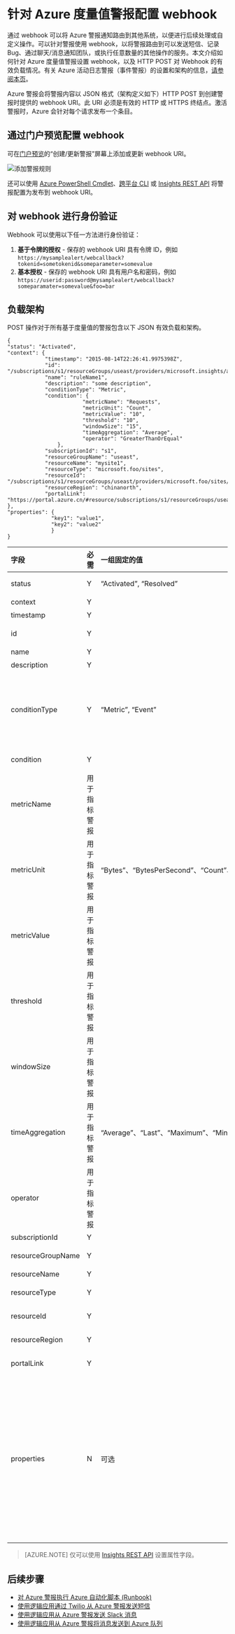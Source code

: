 <properties
	pageTitle="针对 Azure 度量值警报配置 webhook | Azure"
	description="将 Azure 警报重新路由到其他非 Azure 系统。"
	authors="kamathashwin"
	manager=""
	editor=""
	services="monitoring-and-diagnostics"
	documentationCenter="monitoring-and-diagnostics"/>  


<tags
	ms.service="monitoring-and-diagnostics"
	ms.workload="na"
	ms.tgt_pltfrm="na"
	ms.devlang="na"
	ms.topic="article"
	ms.date="09/15/2016"
	wacn.date="10/17/2016"
	ms.author="ashwink"/>  


# 针对 Azure 度量值警报配置 webhook

通过 webhook 可以将 Azure 警报通知路由到其他系统，以便进行后续处理或自定义操作。可以针对警报使用 webhook，以将警报路由到可以发送短信、记录 Bug、通过聊天/消息通知团队，或执行任意数量的其他操作的服务。本文介绍如何针对 Azure 度量值警报设置 webhook，以及 HTTP POST 对 Webhook 的有效负载情况。有关 Azure 活动日志警报（事件警报）的设置和架构的信息，[请参阅本页](/documentation/articles/insights-auditlog-to-webhook-email/)。

Azure 警报会将警报内容以 JSON 格式（架构定义如下）HTTP POST 到创建警报时提供的 webhook URI。此 URI 必须是有效的 HTTP 或 HTTPS 终结点。激活警报时，Azure 会针对每个请求发布一个条目。

## 通过门户预览配置 webhook

可在[门户预览](https://portal.azure.cn/)的“创建/更新警报”屏幕上添加或更新 webhook URI。

![添加警报规则](./media/insights-webhooks-alerts/Alertwebhook.png)  


还可以使用 [Azure PowerShell Cmdlet](/documentation/articles/insights-powershell-samples/#create-alert-rules)、[跨平台 CLI](/documentation/articles/insights-cli-samples/#work-with-alerts) 或 [Insights REST API](https://msdn.microsoft.com/zh-cn/library/azure/dn933805.aspx) 将警报配置为发布到 webhook URI。

## 对 webhook 进行身份验证

Webhook 可以使用以下任一方法进行身份验证：

1. **基于令牌的授权** - 保存的 webhook URI 具有令牌 ID，例如 `https://mysamplealert/webcallback?tokenid=sometokenid&someparameter=somevalue`
2.	**基本授权** - 保存的 webhook URI 具有用户名和密码，例如 `https://userid:password@mysamplealert/webcallback?someparamater=somevalue&foo=bar`

## 负载架构

POST 操作对于所有基于度量值的警报包含以下 JSON 有效负载和架构。

```
{
"status": "Activated",
"context": {
            "timestamp": "2015-08-14T22:26:41.9975398Z",
            "id": "/subscriptions/s1/resourceGroups/useast/providers/microsoft.insights/alertrules/ruleName1",
            "name": "ruleName1",
            "description": "some description",
            "conditionType": "Metric",
            "condition": {
                        "metricName": "Requests",
                        "metricUnit": "Count",
                        "metricValue": "10",
                        "threshold": "10",
                        "windowSize": "15",
                        "timeAggregation": "Average",
                        "operator": "GreaterThanOrEqual"
                },
            "subscriptionId": "s1",
            "resourceGroupName": "useast",                                
            "resourceName": "mysite1",
            "resourceType": "microsoft.foo/sites",
            "resourceId": "/subscriptions/s1/resourceGroups/useast/providers/microsoft.foo/sites/mysite1",
            "resourceRegion": "chinanorth",
            "portalLink": "https://portal.azure.cn/#resource/subscriptions/s1/resourceGroups/useast/providers/microsoft.foo/sites/mysite1"
},
"properties": {
              "key1": "value1",
              "key2": "value2"
              }
}
```


| 字段 | 必需 | 一组固定的值 | 说明 |
| :-------------| :-------------   | :-------------   | :-------------   |
|status|Y|“Activated”, “Resolved”|以设置的条件为基础的警报的状态。|
|context| Y | | 警报上下文。|
|timestamp| Y | | 触发警报的时间。|
|id | Y | | 每个警报规则都具有一个唯一的 ID。|
|name |Y | | 警报名称。|
|description |Y | |警报的说明。|
|conditionType |Y |“Metric”, “Event” |支持两种类型的警报。一种基于度量值条件，另一种基于活动日志中的事件。使用此值可检查警报是基于度量值还是基于事件。|
|condition |Y | | 根据 conditionType 要检查的特定字段。|
|metricName |用于指标警报 | |定义规则监视对象的指标的名称。|
|metricUnit |用于指标警报 |“Bytes”、“BytesPerSecond”、“Count”、“CountPerSecond”、“Percent”、“Seconds”|	 指标中允许使用的单位。[允许的值列于此处](https://msdn.microsoft.com/zh-cn/library/microsoft.azure.insights.models.unit.aspx)。|
|metricValue |用于指标警报 | |导致警报的实际度量值。|
|threshold |用于指标警报 | |会激活警报的阈值。|
|windowSize |用于指标警报 | |用于根据阈值监视警报活动的时间段。必须介于 5 分钟到 1 天之间。ISO 8601 持续时间格式。|
|timeAggregation |用于指标警报 |“Average”、“Last”、“Maximum”、“Minimum”、“None”、“Total” |	随着时间推移，收集的数据应如何组合。默认值为 Average。[允许的值列于此处](https://msdn.microsoft.com/zh-cn/library/microsoft.azure.insights.models.aggregationtype.aspx)。|
|operator |用于指标警报 | |用于比较当前度量值数据和所设阈值的运算符。|
|subscriptionId |Y | |Azure 订阅 ID。|
|resourceGroupName |Y | |受影响资源的资源组的名称。|
|resourceName |Y | |受影响资源的资源名|
|resourceType |Y | |受影响资源的资源类型|
|resourceId |Y | |受影响资源的资源 ID。|
|resourceRegion |Y | |受影响资源的区域或位置。|
|portalLink |Y | |指向门户资源摘要页的直接链接。|
|properties |N |可选 |一组包含事件详细信息的 `<Key, Value>` 对（即 `Dictionary<String, String>`）。properties 字段是可选的。在自定义 UI 或基于逻辑应用的工作流中，用户可以输入键/值，该键/值可通过有效负载传递。将自定义属性传递回 webhook 的替代方法是通过 webhook URI 本身（作为查询参数）|


>[AZURE.NOTE] 仅可以使用 [Insights REST API](https://msdn.microsoft.com/zh-cn/library/azure/dn933805.aspx) 设置属性字段。

## 后续步骤

- [对 Azure 警报执行 Azure 自动化脚本 (Runbook)](http://go.microsoft.com/fwlink/?LinkId=627081)
- [使用逻辑应用通过 Twilio 从 Azure 警报发送短信](https://github.com/Azure/azure-quickstart-templates/tree/master/201-alert-to-text-message-with-logic-app)
- [使用逻辑应用从 Azure 警报发送 Slack 消息](https://github.com/Azure/azure-quickstart-templates/tree/master/201-alert-to-slack-with-logic-app)
- [使用逻辑应用从 Azure 警报将消息发送到 Azure 队列](https://github.com/Azure/azure-quickstart-templates/tree/master/201-alert-to-queue-with-logic-app)

<!---HONumber=Mooncake_1010_2016-->